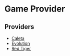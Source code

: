 # Game Provider

## Providers

- [Caleta](https://caletagaming.com)
- [Evolution](https://evolution.com)
- [Red Tiger](https://valkyrie.bet/docs/providers/redtiger)
